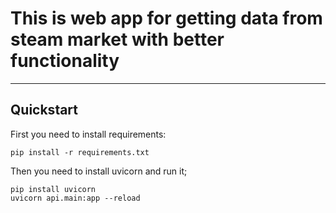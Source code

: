 # This is web app for getting data from steam market with better functionality

---

## Quickstart
First you need to install requirements:
```
pip install -r requirements.txt
```
Then you need to install uvicorn and run it;
```
pip install uvicorn
uvicorn api.main:app --reload
```
